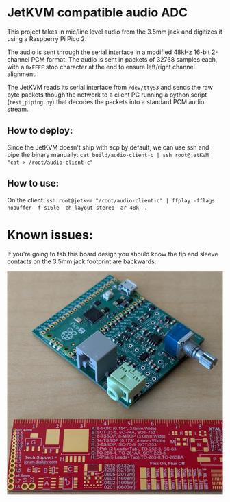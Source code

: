 # JetKVM compatible audio ADC
This project takes in mic/line level audio from the 3.5mm jack and digitizes it using a Raspberry Pi Pico 2.

The audio is sent through the serial interface in a modified 48kHz 16-bit 2-channel PCM format. The audio is sent in packets of 32768 samples each, with a `0xFFFF` stop character at the end to ensure left/right channel alignment.

The JetKVM reads its serial interface from `/dev/ttyS3` and sends the raw byte packets though the network to a client PC running a python script (`test_piping.py`) that decodes the packets into a standard PCM audio stream.

## How to deploy:

Since the JetKVM doesn't ship with scp by default, we can use ssh and pipe the binary manually: `cat build/audio-client-c | ssh root@jetKVM "cat > /root/audio-client-c"`

## How to use:

On the client: `ssh root@jetkvm "/root/audio-client-c" | ffplay -fflags nobuffer -f s16le -ch_layout stereo -ar 48k -`.

# Known issues:
If you're going to fab this board design you should know the tip and sleeve contacts on the 3.5mm jack footprint are backwards.

![Overview of the assembled PCB](image.jpg)
